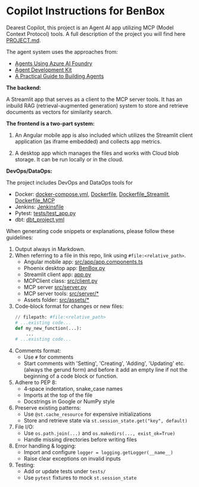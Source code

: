 # Copilot Instructions for BenBox

Dearest Copilot,
this project is an Agent AI app utilizing
MCP (Model Context Protocol) tools. A full description of the project
you will find here [PROJECT.md](#file:PROJECT.md).

The agent system uses the approaches from:

- [Agents Using Azure AI Foundry](https://github.com/Azure-Samples/get-started-with-ai-agents)
- [Agent Development Kit](https://google.github.io/adk-docs/)
- [A Practical Guide to Building Agents](https://cdn.openai.com/business-guides-and-resources/a-practical-guide-to-building-agents.pdf)

**The backend:**

A Streamlit app that serves as a client to
the MCP server tools. It has an inbuild RAG (retrieval-augmented generation)
system to store and retrieve documents as vectors for similarity search.

**The frontend is a two-part system:**

1. An Angular mobile app is also included which utilizes the Streamlit client
application (as iframe embedded) and collects app metrics.

2. A desktop app which manages the files and works with Cloud blob storage.
It can be run locally or in the cloud.

**DevOps/DataOps:**

The project includes DevOps and DataOps tools for
- Docker: [docker-compose.yml](#file:docker-compose.yml), [Dockerfile](#file:Dockerfile), [Dockerfile_Streamlit](#file:Dockerfile_Streamlit), 
  [Dockerfile_MCP](#file:Dockerfile_MCP)
- Jenkins: [Jenkinsfile](#file:Jenkinsfile)
- Pytest: [tests/test_app.py](#file:tests/test_app.py)
- dbt: [dbt_project.yml](#file:dbt_project.yml)

When generating code snippets or explanations, please follow these guidelines:

1. Output always in Markdown.
2. When referring to a file in this repo, link using `#file:<relative_path>`.
   - Angular mobile app: [src/app/app.components.ts](#file:src/app/app.components.ts)
   - Phoenix desktop app: [BenBox.py](#file:BenBox.py)
   - Streamlit client app: [app.py](#file:app.py)
   - MCPClient class: [src/client.py](#file:src/client.py)
   - MCP server [src/server.py](#file:src/server.py)
   - MCP server tools: [src/server/*](#file:src/server/*)
   - Assets folder: [src/assets/*](#file:src/assets/*)
3. Code‑block format for changes or new files:
   ````python
   // filepath: #file:<relative_path>
   # ...existing code...
   def my_new_function(...):
       ...
   # ...existing code...
   ````
4. Comments format:
   - Use `#` for comments
   - Start comments with 'Setting', 'Creating', 'Adding', 'Updating' etc.
     (always the gerund form) and before it add an empty line if not the
     beginning of a code block or function.
5. Adhere to PEP 8:
   - 4‑space indentation, snake_case names
   - Imports at the top of the file
   - Docstrings in Google or NumPy style
6. Preserve existing patterns:
   - Use `@st.cache_resource` for expensive initializations
   - Store and retrieve state via `st.session_state.get("key", default)`
7. File I/O:
   - Use `os.path.join(...)` and `os.makedirs(..., exist_ok=True)`
   - Handle missing directories before writing files
8. Error handling & logging:
   - Import and configure `logger = logging.getLogger(__name__)`
   - Raise clear exceptions on invalid inputs
9. Testing:
   - Add or update tests under `tests/`
   - Use `pytest` fixtures to mock `st.session_state`
